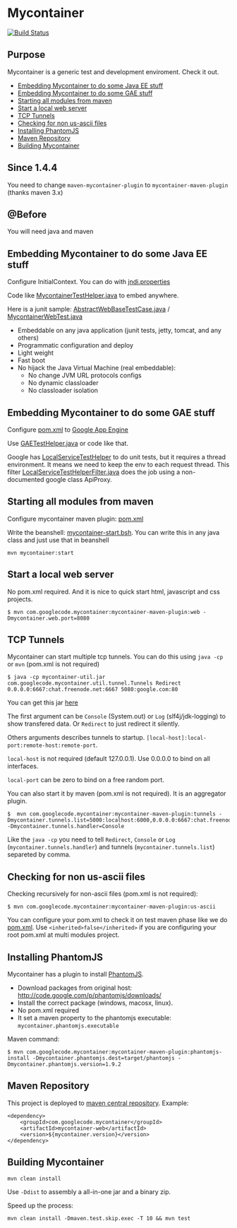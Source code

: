 # Mycontainer

[![Build Status](https://travis-ci.org/murer/mycontainer.png)](https://travis-ci.org/murer/mycontainer)

## Purpose

Mycontainer is a generic test and development enviroment. Check it out.

 * [Embedding Mycontainer to do some Java EE stuff](#embedding-mycontainer-to-do-some-java-ee-stuff)
 * [Embedding Mycontainer to do some GAE stuff](#embedding-mycontainer-to-do-some-gae-stuff)
 * [Starting all modules from maven](#starting-all-modules-from-maven)
 * [Start a local web server](#start-a-local-web-server)
 * [TCP Tunnels](#tcp-tunnels)
 * [Checking for non us-ascii files](#checking-for-non-us-ascii-files)
 * [Installing PhantomJS](#installing-phantomjs)
 * [Maven Repository](#maven-repository)
 * [Building Mycontainer](#building-mycontainer)

## Since 1.4.4

You need to change `maven-mycontainer-plugin` to `mycontainer-maven-plugin` (thanks maven 3.x)

## @Before

You will need java and maven

## Embedding Mycontainer to do some Java EE stuff

Configure InitialContext. You can do with [jndi.properties](./mycontainer-test/mycontainer-test-web/src/test/resources/jndi.properties)

Code like [MycontainerTestHelper.java](./mycontainer-test/mycontainer-test-web/src/test/java/com/googlecode/mycontainer/test/web/MycontainerTestHelper.java) to embed anywhere.

Here is a junit sample: 
[AbstractWebBaseTestCase.java](./mycontainer-test/mycontainer-test-web/src/test/java/com/googlecode/mycontainer/test/web/AbstractWebBaseTestCase.java)
/ [MycontainerWebTest.java](./mycontainer-test/mycontainer-test-web/src/test/java/com/googlecode/mycontainer/test/web/MycontainerWebTest.java)

 * Embeddable on any java application (junit tests, jetty, tomcat, and any others)
 * Programmatic configuration and deploy
 * Light weight
 * Fast boot
 * No hijack the Java Virtual Machine (real embeddable):
   * No change JVM URL protocols configs
   * No dynamic classloader
   * No classloader isolation

## Embedding Mycontainer to do some GAE stuff

Configure [pom.xml](./mycontainer-gae/mycontainer-gae-test/pom.xml) to [Google App Engine](https://developers.google.com/appengine/)

Use [GAETestHelper.java](./mycontainer-gae/mycontainer-gae-web/src/main/java/com/googlecode/mycontainer/gae/web/GAETestHelper.java) or code like that.

Google has [LocalServiceTestHelper](https://developers.google.com/appengine/docs/java/tools/localunittesting) 
to do unit tests, but it requires a thread environment.
It means we need to keep the env to each request thread.
This filter [LocalServiceTestHelperFilter.java](./mycontainer-gae/mycontainer-gae-web/src/main/java/com/googlecode/mycontainer/gae/web/LocalServiceTestHelperFilter.java)
does the job using a non-documented google class ApiProxy.

## Starting all modules from maven

Configure mycontainer maven plugin: [pom.xml](./mycontainer-usage-parent/pom.xml)

Write the beanshell: [mycontainer-start.bsh](./mycontainer-test/mycontainer-test-starter/src/test/resources/mycontainer-start.bsh).
You can write this in any java class and just use that in beanshell

    mvn mycontainer:start

## Start a local web server

No pom.xml required. And it is nice to quick start html, javascript and css projects.

    $ mvn com.googlecode.mycontainer:mycontainer-maven-plugin:web -Dmycontainer.web.port=8080

## TCP Tunnels

Mycontainer can start multiple tcp tunnels. You can do this using `java -cp` or `mvn` (pom.xml is not required)

    $ java -cp mycontainer-util.jar com.googlecode.mycontainer.util.tunnel.Tunnels Redirect 0.0.0.0:6667:chat.freenode.net:6667 5080:google.com:80

You can get this jar [here](http://central.maven.org/maven2/com/googlecode/mycontainer/mycontainer-util/)

The first argument can be `Console` (System.out) or `Log` (slf4j/jdk-logging) to show transfered data. Or `Redirect` to just redirect it silently.

Others arguments describes tunnels to startup. `[local-host]:local-port:remote-host:remote-port`.

`local-host` is not required (default 127.0.0.1). Use 0.0.0.0 to bind on all interfaces.

`local-port` can be zero to bind on a free random port.

You can also start it by maven (pom.xml is not required). It is an aggregator plugin.

    $  mvn com.googlecode.mycontainer:mycontainer-maven-plugin:tunnels -Dmycontainer.tunnels.list=5000:localhost:6000,0.0.0.0:6667:chat.freenode.net:6667 -Dmycontainer.tunnels.handler=Console

Like the `java -cp` you need to tell `Redirect`, `Console` or `Log` (`mycontainer.tunnels.handler`) and tunnels (`mycontainer.tunnels.list`) separeted by comma.

## Checking for non us-ascii files

Checking recursively for non-ascii files (pom.xml is not required):

    $ mvn com.googlecode.mycontainer:mycontainer-maven-plugin:us-ascii
    
You can configure your pom.xml to check it on test maven phase like we do [pom.xml](./mycontainer-test/pom.xml).
Use `<inherited>false</inherited>` if you are configuring your root pom.xml at multi modules project.

## Installing PhantomJS

Mycontainer has a plugin to install [PhantomJS](http://phantomjs.org). 

 * Download packages from original host: http://code.google.com/p/phantomjs/downloads/
 * Install the correct package (windows, macosx, linux).
 * No pom.xml required
 * It set a maven property to the phantomjs executable: `mycontainer.phantomjs.executable`

Maven command:

    $ mvn com.googlecode.mycontainer:mycontainer-maven-plugin:phantomjs-install -Dmycontainer.phantomjs.dest=target/phantomjs -Dmycontainer.phantomjs.version=1.9.2

## Maven Repository

This project is deployed to [maven central repository](http://repo1.maven.org/maven2/com/googlecode/mycontainer/). 
Example:

    <dependency>
        <groupId>com.googlecode.mycontainer</groupId>
        <artifactId>mycontainer-web</artifactId>
        <version>${mycontainer.version}</version>
    </dependency>
    
## Building Mycontainer

    mvn clean install

Use `-Ddist` to assembly a all-in-one jar and a binary zip.

Speed up the process:

    mvn clean install -Dmaven.test.skip.exec -T 10 && mvn test


